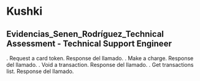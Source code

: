 # Kushki
Evidencias_Senen_Rodríguez_Technical Assessment - Technical Support Engineer
----
. Request a card token. Response del llamado.
. Make a charge. Response del llamado.
. Void a transaction. Response del llamado.
. Get transactions list. Response del llamado.
